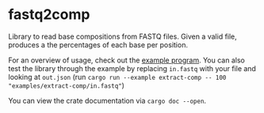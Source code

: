 # fastq2comp

Library to read base compositions from FASTQ files. Given a valid file, produces a the percentages of each base per position.

For an overview of usage, check out the [example program](examples/extract-comp/main.rs). You can also test the library through the example by replacing `in.fastq` with your file and looking at `out.json` (run ``cargo run --example extract-comp -- 100 "examples/extract-comp/in.fastq"``)

You can view the crate documentation via `cargo doc --open`.